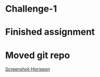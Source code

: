 # Challenge-1

# Finished assignment

# Moved git repo

[Screenshot-Horiseon](Screenshot-Horiseon.png)